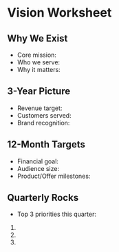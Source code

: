# Vision Worksheet

## Why We Exist
- Core mission:
- Who we serve:
- Why it matters:

## 3-Year Picture
- Revenue target:
- Customers served:
- Brand recognition:

## 12-Month Targets
- Financial goal:
- Audience size:
- Product/Offer milestones:

## Quarterly Rocks
- Top 3 priorities this quarter:
1.
2.
3.
